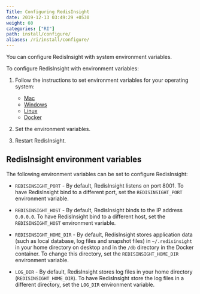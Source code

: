 ```yaml
---
Title: Configuring RedisInsight
date: 2019-12-13 03:49:29 +0530
weight: 60
categories: ["RI"]
path: install/configure/
aliases: /ri/install/configure/
---
```

You can configure RedisInsight with system environment variables.

To configure RedisInsight with environment variables:

1. Follow the instructions to set environment variables for your operating system:

    - [Mac](https://apple.stackexchange.com/a/106814)
    - [Windows](https://www.architectryan.com/2018/08/31/how-to-change-environment-variables-on-windows-10/)
    - [Linux](https://askubuntu.com/a/58828)
    - [Docker](https://docs.docker.com/engine/reference/commandline/run/#set-environment-variables--e---env---env-file)

1. Set the environment variables.
1. Restart RedisInsight.

## RedisInsight environment variables

The following environment variables can be set to configure RedisInsight:

- `REDISINSIGHT_PORT` - By default, RedisInsight listens on port 8001. To have RedisInsight bind to a different port, set the `REDISINSIGHT_PORT` environment variable.

- `REDISINSIGHT_HOST` - By default, RedisInsight binds to the IP address `0.0.0.0`. To have RedisInsight bind to a different host, set the `REDISINSIGHT_HOST` environment variable.

- `REDISINSIGHT_HOME_DIR` - By default, RedisInsight stores application data (such as local database, log files and snapshot files) in  `~/.redisinsight` in your home directory on desktop and in the `/db` directory in the Docker container. To change this directory, set the `REDISINSIGHT_HOME_DIR` environment variable.

- `LOG_DIR` - By default, RedisInsight stores log files in your home directory (`REDISINSIGHT_HOME_DIR`). To have RedisInsight store the log files in a different directory, set the `LOG_DIR` environment variable.
